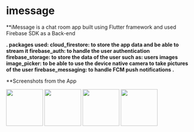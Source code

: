 # imessage

**iMessage is a chat room app built using Flutter framework and used Firebase SDK as a Back-end

**.
packages used:
cloud_firestore: to store the app data and be able to stream it
firebase_auth: to handle the user authentication
firebase_storage: to store the data of the user such as: users images
image_picker: to be able to use the device native camera to take pictures of the user
firebase_messaging: to handle FCM push notifications
.**

**Screenshots from the App

<img src="https://user-images.githubusercontent.com/56374551/138617325-5164d230-65ab-4531-bb08-30f15f6a08b7.png" width="100">
<img src="https://user-images.githubusercontent.com/56374551/138617340-1bd4e433-509e-4f65-a525-4dfafe259a26.png" width="100">
<img src="https://user-images.githubusercontent.com/56374551/138617346-bb8dea1e-d98d-4bc2-b559-7d7486230094.png" width="100">
<img src="https://user-images.githubusercontent.com/56374551/138617350-7b5851a3-5272-4e96-b7c0-0dbc403d8410.png" width="100">
